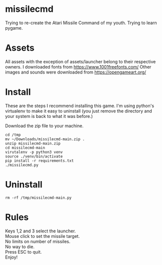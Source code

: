 # missilecmd
Trying to re-create the Atari Missile Command of my youth. Trying to learn pygame.


# Assets
All assets with the exception of assets/launcher belong to their respective owners.
I downloaded fonts from https://www.1001freefonts.com/
Other images and sounds were downloaded from https://opengameart.org/

# Install
These are the steps I recommend installing this game. I'm using python's virtualenv to make it easy to uninstall (you just remove the directory and your system is back to what it was before.)

Download the zip file to your machine.

    cd /tmp
    mv ~/Downloads/missilecmd-main.zip .
    unzip missilecmd-main.zip
    cd missilecmd-main
    virutalenv -p python3 venv
    source ./venv/bin/activate
    pip install -r requirements.txt
    ./missilecmd.py

# Uninstall

    rm -rf /tmp/missilecmd-main.py
    
# Rules
Keys 1,2 and 3 select the launcher.  
Mouse click to set the missile target.  
No limits on number of missiles.  
No way to die.  
Press ESC to quit.  
Enjoy!  


